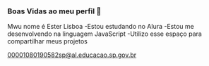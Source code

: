 ### Boas Vidas ao meu perfil 💙

Mwu nome é Ester Lisboa
-Estou estudando no Alura
-Estou me desenvolvendo na linguagem JavaScript
-Utilizo esse espaço para compartilhar meus projetos

00001080190582sp@al.educacao.sp.gov.br
